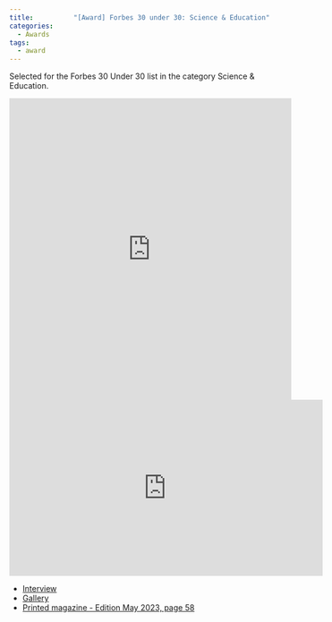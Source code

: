 ```yaml
---
title:      	"[Award] Forbes 30 under 30: Science & Education"
categories:
  - Awards
tags:
  - award
---
```

Selected for the Forbes 30 Under 30 list in the category Science & Education.
<!--more-->

<iframe src="https://www.linkedin.com/embed/feed/update/urn:li:share:7062457062709940224" height="539" width="504" frameborder="0" allowfullscreen="" title="Embedded post"></iframe>

<iframe width="560" height="315" src="https://www.youtube.com/embed/D4z8dle5Kig?start=71" title="YouTube video player" frameborder="0" allow="accelerometer; autoplay; clipboard-write; encrypted-media; gyroscope; picture-in-picture; web-share" allowfullscreen></iframe>

- [Interview](https://www.forbes.sk/mlady-talent-z-ilavy-skuma-v-zurichu-umelu-inteligenciu-moze-mat-kazdy-ziak-osobneho-kouca/)
- [Gallery](https://www.forbes.sk/prival-mladej-energie-pozrite-si-ako-to-vyzeralo-na-10-rocniku-festivalu-forbes-30-pod-30/)
- [Printed magazine - Edition May 2023, page 58]()
